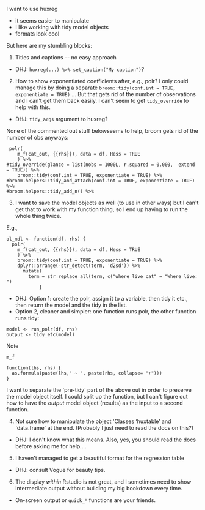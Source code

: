 I want to use huxreg

- it seems easier to manipulate
- I like working with tidy model objects
- formats look cool

But here are my stumbling blocks:

1. Titles and captions -- no easy approach

* DHJ: `huxreg(...) %>% set_caption("My caption")`?

2. How to show exponentiated coefficients after, e.g., polr? I only could manage this by doing a separate `broom::tidy(conf.int = TRUE, exponentiate = TRUE)` ... But that gets rid of the number of observations and I can't get them back easily.  I can't seem to get `tidy_override` to help with this.

* DHJ: `tidy_args` argument to huxreg?

None of the commented out stuff belowseems to help, broom gets rid of the number of obs anyways:

```
 polr(
    m_f(cat_out, {{rhs}}), data = df, Hess = TRUE
    ) %>%
#tidy_override(glance = list(nobs = 1000L, r.squared = 0.000,  extend = TRUE)) %>%
    broom::tidy(conf.int = TRUE, exponentiate = TRUE) %>%
#broom.helpers::tidy_and_attach(conf.int = TRUE, exponentiate = TRUE) %>%
#broom.helpers::tidy_add_n() %>%

```

3. I want to save the model objects as well (to use in other ways) but I can't get that to work with my function thing, so I end up having to run the whole thing twice.

E.g.,

```
ol_mdl <- function(df, rhs) {
  polr(
    m_f(cat_out, {{rhs}}), data = df, Hess = TRUE
    ) %>%
    broom::tidy(conf.int = TRUE, exponentiate = TRUE) %>%
    dplyr::arrange(-str_detect(term, 'd2sd')) %>%
      mutate(
        term = str_replace_all(term, c("where_live_cat" = "Where live: ")
            }
```

* DHJ: Option 1: create the polr, assign it to a variable, then tidy it etc., then return the model and the tidy in the list.
* Option 2, cleaner and simpler: one function runs polr, the other function runs tidy:

```
model <- run_polr(df, rhs)
output <- tidy_etc(model)
```


Note

```
m_f

function(lhs, rhs) {
  as.formula(paste(lhs," ~ ", paste(rhs, collapse= "+")))
}
```

I want to separate the 'pre-tidy' part of the above out in order to preserve the model object itself. I could split up the function, but I can't figure out how to have the _output_ model object (results) as the input to a second function.

4. Not sure how to manipulate the object 'Classes ‘huxtable’ and 'data.frame'  at the end. (Probably I just need to read the docs on this?)

* DHJ: I don't know what this means. Also, yes, you should read the docs before asking me for help....

5. I haven't managed to get a beautiful format for the regression table

* DHJ: consult Vogue for beauty tips.

6. The display *within* Rstudio is not great, and I sometimes need to show intermediate output without building my big bookdown every time.

* On-screen output or `quick_*` functions are your friends.
